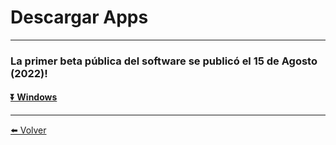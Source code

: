 # Descargar Apps

---

### La primer beta pública del software se publicó el 15 de Agosto (2022)!


#### [⏬ Windows]([https://github.com/labunsl/LibreLabUNSL/raw/main/C%C3%B3digos%20Arduino/LibreLab_App/LibreLab1.3/LibreLabSetup/Release/setup.exe](https://github.com/labunsl/LibreLabUNSL/blob/main/C%C3%B3digos%20Arduino/LibreLab_App/LibreLab1.3/LibreLabSetup/Release/LibreLabSetup.msi))

---


[⬅️ Volver](./)
